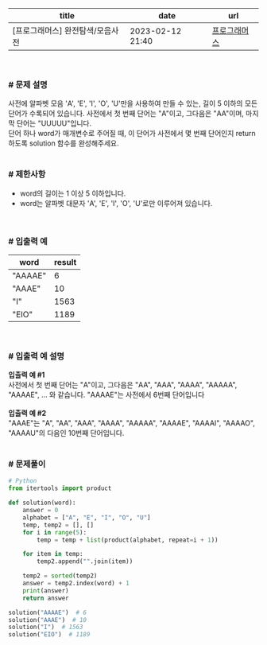 |title|date|url|
|---|---|---|
|[프로그래머스] 완전탐색/모음사전|2023-02-12 21:40|[프로그래머스](https://school.programmers.co.kr/learn/courses/30/lessons/84512)|

<br>

### # 문제 설명
사전에 알파벳 모음 'A', 'E', 'I', 'O', 'U'만을 사용하여 만들 수 있는, 길이 5 이하의 모든 단어가 수록되어 있습니다. 사전에서 첫 번째 단어는 "A"이고, 그다음은 "AA"이며, 마지막 단어는 "UUUUU"입니다.<br>
단어 하나 word가 매개변수로 주어질 때, 이 단어가 사전에서 몇 번째 단어인지 return 하도록 solution 함수를 완성해주세요.<br>
<br>

### # 제한사항
- word의 길이는 1 이상 5 이하입니다.
- word는 알파벳 대문자 'A', 'E', 'I', 'O', 'U'로만 이루어져 있습니다.

<br>

### # 입출력 예

| word | result |
| --- | --- |
| "AAAAE" | 6 |
| "AAAE" | 10 |
| "I" | 1563 |
| "EIO" | 1189 |

<br>

### # 입출력 예 설명
**입출력 예 #1**<br>
사전에서 첫 번째 단어는 "A"이고, 그다음은 "AA", "AAA", "AAAA", "AAAAA", "AAAAE", ... 와 같습니다. "AAAAE"는 사전에서 6번째 단어입니다<br>
<br>
**입출력 예 #2**<br>
"AAAE"는 "A", "AA", "AAA", "AAAA", "AAAAA", "AAAAE", "AAAAI", "AAAAO", "AAAAU"의 다음인 10번째 단어입니다.<br>
<br>

### # 문제풀이
```python
# Python
from itertools import product

def solution(word):
    answer = 0
    alphabet = ["A", "E", "I", "O", "U"]
    temp, temp2 = [], []
    for i in range(5):
        temp = temp + list(product(alphabet, repeat=i + 1))

    for item in temp:
        temp2.append("".join(item))

    temp2 = sorted(temp2)
    answer = temp2.index(word) + 1
    print(answer)
    return answer

solution("AAAAE")  # 6
solution("AAAE")  # 10
solution("I")  # 1563
solution("EIO")  # 1189
```